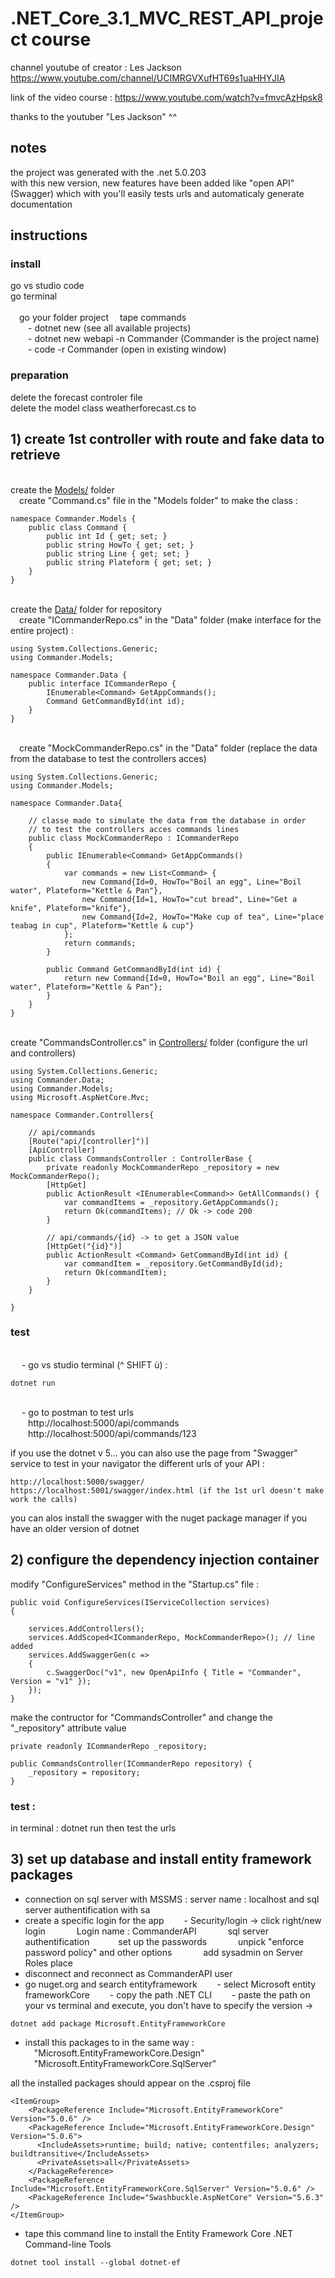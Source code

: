 # .NET_Core_3.1_MVC_REST_API_project course

channel youtube of creator : Les Jackson https://www.youtube.com/channel/UCIMRGVXufHT69s1uaHHYJIA

link of the video course : https://www.youtube.com/watch?v=fmvcAzHpsk8

thanks to the youtuber "Les Jackson" ^^


## notes

the project was generated with the .net 5.0.203
<br>with this new version, new features have been added like "open API" (Swagger) which with you'll easily tests urls and automaticaly generate documentation

## instructions

### install

go vs studio code
<br/>go terminal
<br/><br/>&emsp;go your folder project
&emsp;tape commands
<br/>&emsp;&emsp;- dotnet new (see all available projects)
<br/>&emsp;&emsp;- dotnet new webapi -n Commander (Commander is the  project name)
<br/>&emsp;&emsp;- code -r Commander (open in existing window)

### preparation
delete the forecast controler file
<br/>delete the model class weatherforecast.cs to

## 1) create 1st controller with route and fake data to retrieve

<br/>create the [Models/](https://github.com/Geoffrey-Carpentier/Commander/tree/main/Models) folder
<br/>&emsp;create "Command.cs" file in the "Models folder" to make the class : 
~~~
namespace Commander.Models {
    public class Command {
        public int Id { get; set; }
        public string HowTo { get; set; }
        public string Line { get; set; }
        public string Plateform { get; set; }
    }
}
~~~
<br/>create the [Data/](https://github.com/Geoffrey-Carpentier/Commander/tree/main/Data) folder for repository
<br/>&emsp;create "ICommanderRepo.cs" in the "Data" folder (make interface for the entire project) :
~~~
using System.Collections.Generic;
using Commander.Models;

namespace Commander.Data {
    public interface ICommanderRepo {
        IEnumerable<Command> GetAppCommands();
        Command GetCommandById(int id);
    }
}
~~~

<br/>&emsp;create "MockCommanderRepo.cs" in the "Data" folder (replace the data from the database to test the controllers acces)
~~~
using System.Collections.Generic;
using Commander.Models;

namespace Commander.Data{

    // classe made to simulate the data from the database in order
    // to test the controllers acces commands lines
    public class MockCommanderRepo : ICommanderRepo
    {
        public IEnumerable<Command> GetAppCommands()
        {
            var commands = new List<Command> {
                new Command{Id=0, HowTo="Boil an egg", Line="Boil water", Plateform="Kettle & Pan"},
                new Command{Id=1, HowTo="cut bread", Line="Get a knife", Plateform="knife"},
                new Command{Id=2, HowTo="Make cup of tea", Line="place teabag in cup", Plateform="Kettle & cup"}
            };
            return commands;
        }

        public Command GetCommandById(int id) {
            return new Command{Id=0, HowTo="Boil an egg", Line="Boil water", Plateform="Kettle & Pan"};
        }
    }
}
~~~
<br/> create "CommandsController.cs" in [Controllers/](https://github.com/Geoffrey-Carpentier/Commander/tree/main/Controllers) folder (configure the url and controllers)
~~~
using System.Collections.Generic;
using Commander.Data;
using Commander.Models;
using Microsoft.AspNetCore.Mvc;

namespace Commander.Controllers{

    // api/commands
    [Route("api/[controller]")] 
    [ApiController]
    public class CommandsController : ControllerBase {
        private readonly MockCommanderRepo _repository = new MockCommanderRepo();
        [HttpGet]
        public ActionResult <IEnumerable<Command>> GetAllCommands() {
            var commandItems = _repository.GetAppCommands();
            return Ok(commandItems); // Ok -> code 200
        }

        // api/commands/{id} -> to get a JSON value
        [HttpGet("{id}")] 
        public ActionResult <Command> GetCommandById(int id) {
            var commandItem = _repository.GetCommandById(id);
            return Ok(commandItem);
        }
    }

}

~~~

### test
<br/>&emsp; - go vs studio terminal (^ SHIFT ù) : 
~~~
dotnet run
~~~
<br/>&emsp; - go to postman to test urls
<br/>&emsp;&emsp;http://localhost:5000/api/commands
<br/>&emsp;&emsp;http://localhost:5000/api/commands/123

if you use the dotnet v 5... you can also use the page from "Swagger" service to test in your navigator the different urls of your API : 
~~~
http://localhost:5000/swagger/
https://localhost:5001/swagger/index.html (if the 1st url doesn't make work the calls)
~~~
you can alos install the swagger with the nuget package manager if you have an older version of dotnet

## 2) configure the dependency injection container

modify "ConfigureServices" method in the "Startup.cs" file :
~~~
public void ConfigureServices(IServiceCollection services)
{

    services.AddControllers();
    services.AddScoped<ICommanderRepo, MockCommanderRepo>(); // line added
    services.AddSwaggerGen(c =>
    {
        c.SwaggerDoc("v1", new OpenApiInfo { Title = "Commander", Version = "v1" });
    });
}
~~~
make the contructor for "CommandsController" and change the "\_repository" attribute value

~~~
private readonly ICommanderRepo _repository;

public CommandsController(ICommanderRepo repository) {
	_repository = repository;
}

~~~

### test :
in terminal : dotnet run then test the urls


## 3) set up database and install entity framework packages

- connection on sql server with MSSMS : server name : localhost and sql server authentification with sa
- create a specific login for the app
&emsp;&emsp;- Security/login -> click right/new login
&emsp;&emsp;&emsp; Login name : CommanderAPI
&emsp;&emsp;&emsp; sql server authentification
&emsp;&emsp;&emsp;set up the passwords
&emsp;&emsp;&emsp; unpick "enforce password policy" and other options
&emsp;&emsp;&emsp; add sysadmin on Server Roles place
- disconnect and reconnect as CommanderAPI user
- go nuget.org and search entityframework
&emsp;&emsp;- select Microsoft entity frameworkCore
&emsp;&emsp;- copy the path .NET CLI
&emsp;&emsp;- paste the path on your vs terminal and execute, you don't have to specify the version ->
~~~
dotnet add package Microsoft.EntityFrameworkCore
~~~
- install this packages to in the same way : 
<br>&emsp;"Microsoft.EntityFrameworkCore.Design" 
<br>&emsp;"Microsoft.EntityFrameworkCore.SqlServer"

all the installed packages should appear on the .csproj file
~~~
<ItemGroup>
	<PackageReference Include="Microsoft.EntityFrameworkCore" Version="5.0.6" />
	<PackageReference Include="Microsoft.EntityFrameworkCore.Design" Version="5.0.6">
	  <IncludeAssets>runtime; build; native; contentfiles; analyzers; buildtransitive</IncludeAssets>
	  <PrivateAssets>all</PrivateAssets>
	</PackageReference>
	<PackageReference Include="Microsoft.EntityFrameworkCore.SqlServer" Version="5.0.6" />
	<PackageReference Include="Swashbuckle.AspNetCore" Version="5.6.3" />
</ItemGroup>
~~~

- tape this command line to install the Entity Framework Core .NET Command-line Tools
~~~
dotnet tool install --global dotnet-ef
~~~





